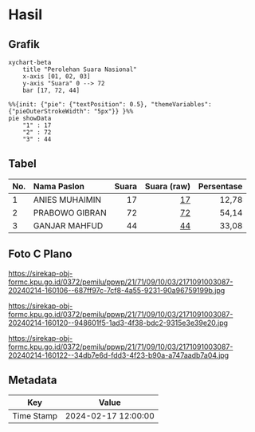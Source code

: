 # Hasil

## Grafik

```mermaid
xychart-beta
    title "Perolehan Suara Nasional"
    x-axis [01, 02, 03]
    y-axis "Suara" 0 --> 72
    bar [17, 72, 44]
```

```mermaid
%%{init: {"pie": {"textPosition": 0.5}, "themeVariables": {"pieOuterStrokeWidth": "5px"}} }%%
pie showData
    "1" : 17
    "2" : 72
    "3" : 44
```

## Tabel

| No. | Nama Paslon    | Suara | Suara (raw) | Persentase |
|:--- |:-------------- | -----:| -----------:| ----------:|
| 1   | ANIES MUHAIMIN | 17    | [17][p-1]   | 12,78      |
| 2   | PRABOWO GIBRAN | 72    | [72][p-2]   | 54,14      |
| 3   | GANJAR MAHFUD  | 44    | [44][p-3]   | 33,08      |


[p-1]: https://github.com/gigit-pemilu/pemilu-2024/blob/main/pilpres/hitung-suara/sub/21-kepulauan-riau/sub/71-kota-batam/sub/09-bengkong/sub/1003-sadai/sub/087-tps/sub/paslon-1.txt
[p-2]: https://github.com/gigit-pemilu/pemilu-2024/blob/main/pilpres/hitung-suara/sub/21-kepulauan-riau/sub/71-kota-batam/sub/09-bengkong/sub/1003-sadai/sub/087-tps/sub/paslon-2.txt
[p-3]: https://github.com/gigit-pemilu/pemilu-2024/blob/main/pilpres/hitung-suara/sub/21-kepulauan-riau/sub/71-kota-batam/sub/09-bengkong/sub/1003-sadai/sub/087-tps/sub/paslon-3.txt

## Foto C Plano

https://sirekap-obj-formc.kpu.go.id/0372/pemilu/ppwp/21/71/09/10/03/2171091003087-20240214-160106--687ff97c-7cf8-4a55-9231-90a96759199b.jpg

https://sirekap-obj-formc.kpu.go.id/0372/pemilu/ppwp/21/71/09/10/03/2171091003087-20240214-160120--948601f5-1ad3-4f38-bdc2-9315e3e39e20.jpg

https://sirekap-obj-formc.kpu.go.id/0372/pemilu/ppwp/21/71/09/10/03/2171091003087-20240214-160122--34db7e6d-fdd3-4f23-b90a-a747aadb7a04.jpg


## Metadata

| Key        | Value               |
| ---------- | ------------------- |
| Time Stamp | 2024-02-17 12:00:00 |



